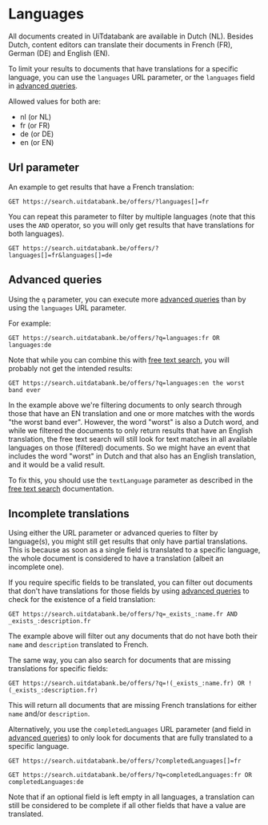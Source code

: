 # Languages

All documents created in UiTdatabank are available in Dutch \(NL\). Besides Dutch, content editors can translate their documents in French \(FR\), German \(DE\) and English \(EN\).

To limit your results to documents that have translations for a specific language, you can use the `languages` URL parameter, or the `languages` field in [advanced queries](/advanced-queries.md).

Allowed values for both are:

* nl \(or NL\)
* fr \(or FR\)
* de \(or DE\)
* en \(or EN\)

## Url parameter

An example to get results that have a French translation:

```
GET https://search.uitdatabank.be/offers/?languages[]=fr
```

You can repeat this parameter to filter by multiple languages \(note that this uses the `AND` operator, so you will only get results that have translations for both languages\).

```
GET https://search.uitdatabank.be/offers/?languages[]=fr&languages[]=de
```

## Advanced queries

Using the `q` parameter, you can execute more [advanced queries](/advanced-queries.md) than by using the `languages` URL parameter.

For example:

```
GET https://search.uitdatabank.be/offers/?q=languages:fr OR languages:de
```

Note that while you can combine this with [free text search](/free-text-search.md), you will probably not get the intended results:

```
GET https://search.uitdatabank.be/offers/?q=languages:en the worst band ever
```

In the example above we're filtering documents to only search through those that have an EN translation and one or more matches with the words "the worst band ever". However, the word "worst" is also a Dutch word, and while we filtered the documents to only return results that have an English translation, the free text search will still look for text matches in all available languages on those \(filtered\) documents. So we might have an event that includes the word "worst" in Dutch and that also has an English translation, and it would be a valid result.

To fix this, you should use the `textLanguage` parameter as described in the [free text search](/free-text-search.md) documentation.

## Incomplete translations

Using either the URL parameter or advanced queries to filter by language\(s\), you might still get results that only have partial translations. This is because as soon as a single field is translated to a specific language, the whole document is considered to have a translation \(albeit an incomplete one\).

If you require specific fields to be translated, you can filter out documents that don't have translations for those fields by using [advanced queries](/advanced-queries.md) to check for the existence of a field translation:

```
GET https://search.uitdatabank.be/offers/?q=_exists_:name.fr AND _exists_:description.fr
```

The example above will filter out any documents that do not have both their `name` and `description` translated to French.

The same way, you can also search for documents that are missing translations for specific fields:

```
GET https://search.uitdatabank.be/offers/?q=!(_exists_:name.fr) OR !(_exists_:description.fr)
```

This will return all documents that are missing French translations for either `name` and/or `description`.

Alternatively, you use the `completedLanguages` URL parameter \(and field in [advanced queries](/advanced-queries.md)\) to only look for documents that are fully translated to a specific language.

```
GET https://search.uitdatabank.be/offers/?completedLanguages[]=fr
```

```
GET https://search.uitdatabank.be/offers/?q=completedLanguages:fr OR completedLanguages:de
```

Note that if an optional field is left empty in all languages, a translation can still be considered to be complete if all other fields that have a value are translated.

